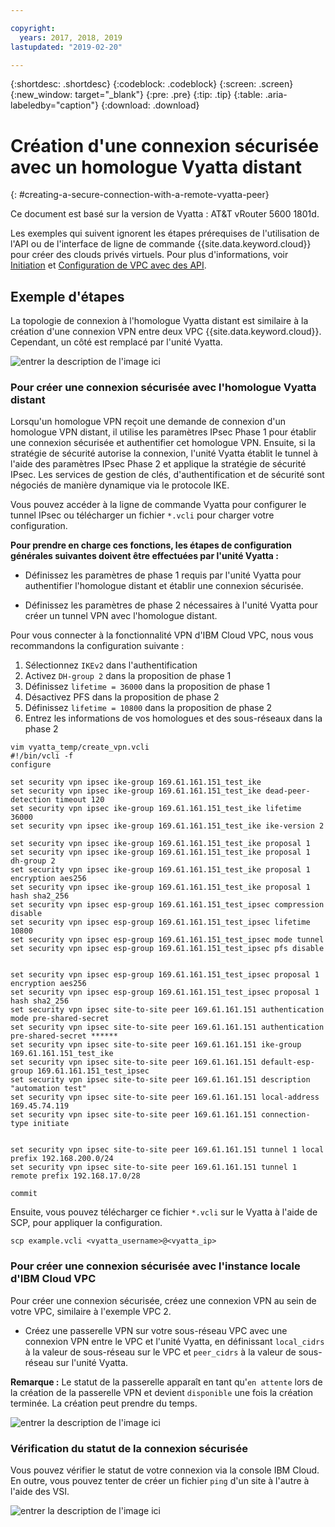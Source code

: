```yaml
---

copyright:
  years: 2017, 2018, 2019
lastupdated: "2019-02-20"

---
```


{:shortdesc: .shortdesc}
{:codeblock: .codeblock}
{:screen: .screen}
{:new_window: target="_blank"}
{:pre: .pre}
{:tip: .tip}
{:table: .aria-labeledby="caption"}
{:download: .download}


# Création d'une connexion sécurisée avec un homologue Vyatta distant
{: #creating-a-secure-connection-with-a-remote-vyatta-peer}

Ce document est basé sur la version de Vyatta : AT&T vRouter 5600 1801d. 

Les exemples qui suivent ignorent les étapes prérequises de l'utilisation de l'API ou de l'interface de ligne de commande {{site.data.keyword.cloud}} pour créer des clouds privés virtuels. Pour plus d'informations, voir [Initiation](https://{DomainName}/docs/infrastructure/vpc?topic=vpc-getting-started-with-ibm-cloud-virtual-private-cloud-infrastructure) et [Configuration de VPC avec des API](https://{DomainName}/docs/infrastructure/vpc?topic=vpc-creating-a-vpc-using-the-rest-apis).

## Exemple d'étapes
La topologie de connexion à l'homologue Vyatta distant est similaire à la création d'une connexion VPN entre deux VPC {{site.data.keyword.cloud}}. Cependant, un côté est remplacé par l'unité Vyatta.

![entrer la description de l'image ici](images/vpc-vpn-vy-figure.png)

### Pour créer une connexion sécurisée avec l'homologue Vyatta distant

Lorsqu'un homologue VPN reçoit une demande de connexion d'un homologue VPN distant, il utilise les paramètres IPsec Phase 1 pour établir une connexion sécurisée et authentifier cet homologue VPN. Ensuite, si la stratégie de sécurité autorise la connexion, l'unité Vyatta établit le tunnel à l'aide des paramètres IPsec Phase 2 et applique la stratégie de sécurité IPsec. Les services de gestion de clés, d'authentification et de sécurité sont négociés de manière dynamique via le protocole IKE.

Vous pouvez accéder à la ligne de commande Vyatta pour configurer le tunnel IPsec ou télécharger un fichier `*.vcli` pour charger votre configuration.

**Pour prendre en charge ces fonctions, les étapes de configuration générales suivantes doivent être effectuées par l'unité Vyatta :**

* Définissez les paramètres de phase 1 requis par l'unité Vyatta pour authentifier l'homologue distant et établir une connexion sécurisée.

* Définissez les paramètres de phase 2 nécessaires à l'unité Vyatta pour créer un tunnel VPN avec l'homologue distant.

Pour vous connecter à la fonctionnalité VPN d'IBM Cloud VPC, nous vous recommandons la configuration suivante :

1. Sélectionnez `IKEv2` dans l'authentification
2. Activez `DH-group 2` dans la proposition de phase 1
3. Définissez `lifetime = 36000` dans la proposition de phase 1
4. Désactivez PFS dans la proposition de phase 2
5. Définissez `lifetime = 10800` dans la proposition de phase 2
6. Entrez les informations de vos homologues et des sous-réseaux dans la phase 2

```
vim vyatta_temp/create_vpn.vcli
#!/bin/vcli -f
configure

set security vpn ipsec ike-group 169.61.161.151_test_ike
set security vpn ipsec ike-group 169.61.161.151_test_ike dead-peer-detection timeout 120
set security vpn ipsec ike-group 169.61.161.151_test_ike lifetime 36000
set security vpn ipsec ike-group 169.61.161.151_test_ike ike-version 2

set security vpn ipsec ike-group 169.61.161.151_test_ike proposal 1
set security vpn ipsec ike-group 169.61.161.151_test_ike proposal 1 dh-group 2
set security vpn ipsec ike-group 169.61.161.151_test_ike proposal 1 encryption aes256
set security vpn ipsec ike-group 169.61.161.151_test_ike proposal 1 hash sha2_256
set security vpn ipsec esp-group 169.61.161.151_test_ipsec compression disable
set security vpn ipsec esp-group 169.61.161.151_test_ipsec lifetime 10800
set security vpn ipsec esp-group 169.61.161.151_test_ipsec mode tunnel
set security vpn ipsec esp-group 169.61.161.151_test_ipsec pfs disable


set security vpn ipsec esp-group 169.61.161.151_test_ipsec proposal 1 encryption aes256
set security vpn ipsec esp-group 169.61.161.151_test_ipsec proposal 1 hash sha2_256
set security vpn ipsec site-to-site peer 169.61.161.151 authentication mode pre-shared-secret
set security vpn ipsec site-to-site peer 169.61.161.151 authentication pre-shared-secret ******
set security vpn ipsec site-to-site peer 169.61.161.151 ike-group 169.61.161.151_test_ike
set security vpn ipsec site-to-site peer 169.61.161.151 default-esp-group 169.61.161.151_test_ipsec
set security vpn ipsec site-to-site peer 169.61.161.151 description "automation test"
set security vpn ipsec site-to-site peer 169.61.161.151 local-address 169.45.74.119
set security vpn ipsec site-to-site peer 169.61.161.151 connection-type initiate


set security vpn ipsec site-to-site peer 169.61.161.151 tunnel 1 local prefix 192.168.200.0/24
set security vpn ipsec site-to-site peer 169.61.161.151 tunnel 1 remote prefix 192.168.17.0/28

commit
```

Ensuite, vous pouvez télécharger ce fichier `*.vcli` sur le Vyatta à l'aide de SCP, pour appliquer la configuration.

`scp example.vcli <vyatta_username>@<vyatta_ip>`

### Pour créer une connexion sécurisée avec l'instance locale d'IBM Cloud VPC

 Pour créer une connexion sécurisée, créez une connexion VPN au sein de votre VPC, similaire à l'exemple VPC 2.

* Créez une passerelle VPN sur votre sous-réseau VPC avec une connexion VPN entre le VPC et l'unité Vyatta, en définissant `local_cidrs` à la valeur de sous-réseau sur le VPC et `peer_cidrs` à la valeur de sous-réseau sur l'unité Vyatta.

**Remarque :** Le statut de la passerelle apparaît en tant qu'`en attente` lors de la création de la passerelle VPN et devient `disponible` une fois la création terminée. La création peut prendre du temps.

![entrer la description de l'image ici](images/vpc-vpn-vy-connection.png)

### Vérification du statut de la connexion sécurisée

Vous pouvez vérifier le statut de votre connexion via la console IBM Cloud. En outre, vous pouvez tenter de créer un fichier `ping` d'un site à l'autre à l'aide des VSI.

![entrer la description de l'image ici](images/vpc-vpn-vy-status.png)
